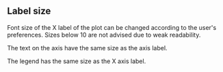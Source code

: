 ## Label size

Font size of the X label of the plot can be changed according to the user's preferences. 
Sizes below 10 are not advised due to weak readability.

The text on the axis have the same size as the axis label. 

The legend has the same size as the X axis label.
